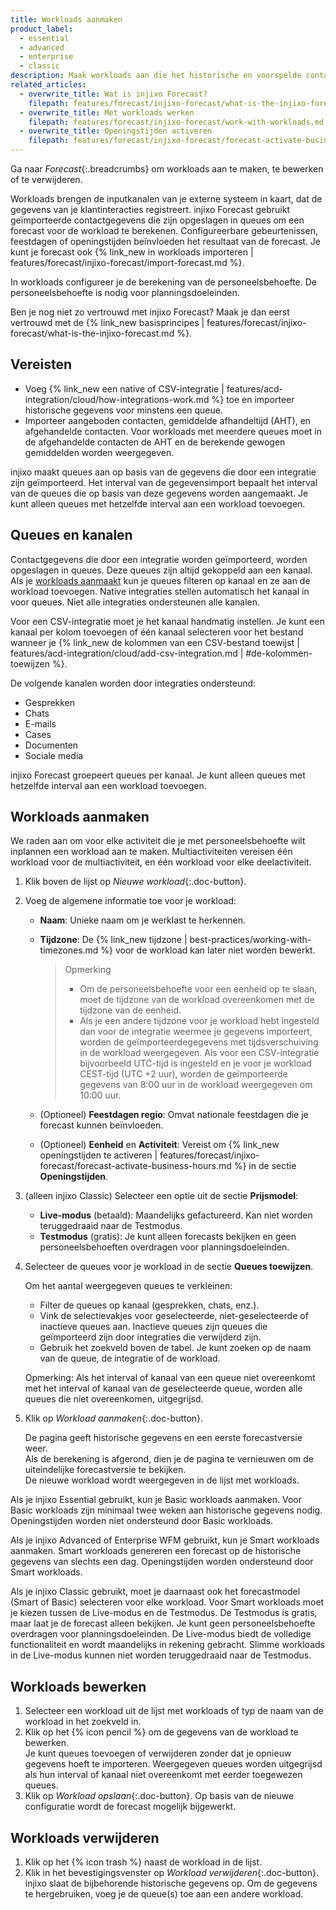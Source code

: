 ```yaml
---
title: Workloads aanmaken
product_label:
  - essential
  - advanced
  - enterprise
  - classic
description: Maak workloads aan die het historische en voorspelde contactvolume en AHT weergeven. Kom meer te weten over de verschillende workloadtypen.
related_articles:
  - overwrite_title: Wat is injixo Forecast?
    filepath: features/forecast/injixo-forecast/what-is-the-injixo-forecast.md
  - overwrite_title: Met workloads werken
    filepath: features/forecast/injixo-forecast/work-with-workloads.md
  - overwrite_title: Openingstijden activeren
    filepath: features/forecast/injixo-forecast/forecast-activate-business-hours.md
---
```


Ga naar _Forecast_{:.breadcrumbs} om workloads aan te maken, te bewerken of te verwijderen.

Workloads brengen de inputkanalen van je externe systeem in kaart, dat de gegevens van je klantinteracties registreert. injixo Forecast gebruikt geïmporteerde contactgegevens die zijn opgeslagen in queues om een forecast voor de workload te berekenen. Configureerbare gebeurtenissen, feestdagen of openingstijden beïnvloeden het resultaat van de forecast. Je kunt je forecast ook {% link_new in workloads importeren | features/forecast/injixo-forecast/import-forecast.md %}.

In workloads configureer je de berekening van de personeelsbehoefte. De personeelsbehoefte is nodig voor planningsdoeleinden.

Ben je nog niet zo vertrouwd met injixo Forecast? Maak je dan eerst vertrouwd met de {% link_new basisprincipes | features/forecast/injixo-forecast/what-is-the-injixo-forecast.md %}.

## Vereisten

- Voeg {% link_new een native of CSV-integratie | features/acd-integration/cloud/how-integrations-work.md %} toe en importeer historische gegevens voor minstens een queue.
- Importeer aangeboden contacten, gemiddelde afhandeltijd (AHT), en afgehandelde contacten. Voor workloads met meerdere queues moet in de afgehandelde contacten de AHT en de berekende gewogen gemiddelden worden weergegeven.

injixo maakt queues aan op basis van de gegevens die door een integratie zijn geïmporteerd. Het interval van de gegevensimport bepaalt het interval van de queues die op basis van deze gegevens worden aangemaakt. Je kunt alleen queues met hetzelfde interval aan een workload toevoegen.

## Queues en kanalen

Contactgegevens die door een integratie worden geïmporteerd, worden opgeslagen in queues. Deze queues zijn altijd gekoppeld aan een kanaal. Als je [workloads aanmaakt](#workloads-aanmaken) kun je queues filteren op kanaal en ze aan de workload toevoegen. Native integraties stellen automatisch het kanaal in voor queues. Niet alle integraties ondersteunen alle kanalen.

Voor een CSV-integratie moet je het kanaal handmatig instellen. Je kunt een kanaal per kolom toevoegen of één kanaal selecteren voor het bestand wanneer je {% link_new de kolommen van een CSV-bestand toewijst | features/acd-integration/cloud/add-csv-integration.md | #de-kolommen-toewijzen %}.  

De volgende kanalen worden door integraties ondersteund:

- Gesprekken
- Chats
- E-mails
- Cases
- Documenten
- Sociale media

injixo Forecast groepeert queues per kanaal. Je kunt alleen queues met hetzelfde interval aan een workload toevoegen.

<!-- anchor for intercom forecast tour -->

## Workloads aanmaken

We raden aan om voor elke activiteit die je met personeelsbehoefte wilt inplannen een workload aan te maken. Multiactiviteiten vereisen één workload voor de multiactiviteit, en één workload voor elke deelactiviteit.

1. Klik boven de lijst op _Nieuwe workload_{:.doc-button}.
2. Voeg de algemene informatie toe voor je workload:
   - **Naam**: Unieke naam om je werklast te herkennen.
   - **Tijdzone**: De {% link_new tijdzone | best-practices/working-with-timezones.md %} voor de workload kan later niet worden bewerkt.

     > Opmerking
     >
     > - Om de personeelsbehoefte voor een eenheid op te slaan, moet de tijdzone van de workload overeenkomen met de tijdzone van de eenheid.
     > - Als je een andere tijdzone voor je workload hebt ingesteld dan voor de integratie weermee je gegevens importeert, worden de geïmporteerdegegevens met tijdsverschuiving in de workload weergegeven. Als voor een CSV-integratie bijvoorbeeld UTC-tijd is ingesteld en je voor je workload CEST-tijd (UTC +2 uur), worden de geïmporteerde gegevens van 8:00 uur in de workload weergegeven om 10:00 uur.

   - (Optioneel) **Feestdagen regio**: Omvat nationale feestdagen die je forecast kunnen beïnvloeden.
   - (Optioneel) **Eenheid** en **Activiteit**: Vereist om {% link_new openingstijden te activeren | features/forecast/injixo-forecast/forecast-activate-business-hours.md %} in de sectie **Openingstijden**.

3. (alleen injixo Classic) Selecteer een optie uit de sectie **Prijsmodel**:

   - **Live-modus** (betaald): Maandelijks gefactureerd. Kan niet worden teruggedraaid naar de Testmodus.
   - **Testmodus** (gratis): Je kunt alleen forecasts bekijken en geen personeelsbehoeften overdragen voor planningsdoeleinden.

4. Selecteer de queues voor je workload in de sectie **Queues toewijzen**.

   Om het aantal weergegeven queues te verkleinen:

   - Filter de queues op kanaal (gesprekken, chats, enz.).
   - Vink de selectievakjes voor geselecteerde, niet-geselecteerde of inactieve queues aan. Inactieve queues zijn queues die geïmporteerd zijn door integraties die verwijderd zijn.
   - Gebruik het zoekveld boven de tabel. Je kunt zoeken op de naam van de queue, de integratie of de workload.

   Opmerking: Als het interval of kanaal van een queue niet overeenkomt met het interval of kanaal van de geselecteerde queue, worden alle queues die niet overeenkomen, uitgegrijsd.

5. Klik op _Workload aanmaken_{:.doc-button}.

   De pagina geeft historische gegevens en een eerste forecastversie weer.  
   Als de berekening is afgerond, dien je de pagina te vernieuwen om de uiteindelijke forecastversie te bekijken.  
   De nieuwe workload wordt weergegeven in de lijst met workloads.

Als je injixo Essential gebruikt, kun je Basic workloads aanmaken. Voor Basic workloads zijn minimaal twee weken aan historische gegevens nodig. Openingstijden worden niet ondersteund door Basic workloads.

Als je injixo Advanced of Enterprise WFM gebruikt, kun je Smart workloads aanmaken. Smart workloads genereren een forecast op de historische gegevens van slechts een dag. Openingstijden worden ondersteund door Smart workloads.

Als je injixo Classic gebruikt, moet je daarnaast ook het forecastmodel (Smart of Basic) selecteren voor elke workload. Voor Smart workloads moet je kiezen tussen de Live-modus en de Testmodus. De Testmodus is gratis, maar laat je de forecast alleen bekijken. Je kunt geen personeelsbehoefte overdragen voor planningsdoeleinden. De Live-modus biedt de volledige functionaliteit en wordt maandelijks in rekening gebracht. Slimme workloads in de Live-modus kunnen niet worden teruggedraaid naar de Testmodus.

<!-- hidden: feature not live yet -->
<!-- ## Create workloads without historical data

You only need an integration and historical data import if you want injixo to create forecasts. To add forecast data by {% link_new importing a forecast | features/forecast/injixo-forecast/import-forecast.md %} that has been generated externally or to {% link_new create constant staff requirements | features/forecast/requirement-scripts/requirement-constant.md %}, you can create a workload using the tab *Forecast Import*:

1. Go to **Forecast**{:.breadcrumbs}.
2. Click _Create Workload_{:.doc-button} in the upper right corner of the forecast page.
3. In the *Basic configuration* section, enter a **Name** for your new workload.
4. Select the **Time zone** to display data. Note: The set time zone must match the planning unit to save staff requirements.
5. (Optional) Select the **Holiday region** to acknowledge all national holidays that affect your forecast for the year.
6. Select the **Planning unit** and the **Activity**. Note: You must select an option to calculate staff requirements.
    {{ 4 | image: 'Import Workload basic configuration section' }}
7. Click the tab **Forecast import**.
8. Select your **Interval length** and the **Channel** for the data import. Both must correspond with your import file.
    {{ 5 | image: 'Import Workload parameters' }}
9. Click *Create workload*{:.doc-button}. -->

## Workloads bewerken

1. Selecteer een workload uit de lijst met workloads of typ de naam van de workload in het zoekveld in.
2. Klik op het {% icon pencil %} om de gegevens van de workload te bewerken.  
   Je kunt queues toevoegen of verwijderen zonder dat je opnieuw gegevens hoeft te importeren. Weergegeven queues worden uitgegrijsd als hun interval of kanaal niet overeenkomt met eerder toegewezen queues.
3. Klik op _Workload opslaan_{:.doc-button}.
   Op basis van de nieuwe configuratie wordt de forecast mogelijk bijgewerkt.

## Workloads verwijderen

1. Klik op het {% icon trash %} naast de workload in de lijst.
2. Klik in het bevestigingsvenster op _Workload verwijderen_{:.doc-button}.  
    injixo slaat de bijbehorende historische gegevens op. Om de gegevens te hergebruiken, voeg je de queue(s) toe aan een andere workload.
